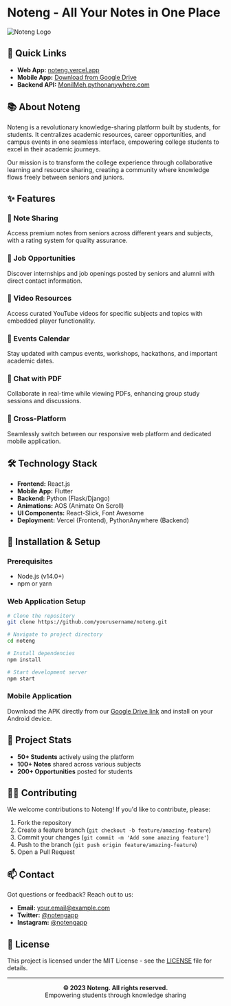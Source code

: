# Noteng - All Your Notes in One Place

![Noteng Logo](https://i.imgur.com/YOUR_LOGO_IMAGE.png)

## 🚀 Quick Links

- **Web App:** [noteng.vercel.app](https://noteng.vercel.app/)
- **Mobile App:** [Download from Google Drive](https://drive.google.com/file/d/1aInFbgTugnLbesPj282mtCK8OIWkiaG6/view?usp=drivesdk)
- **Backend API:** [MonilMeh.pythonanywhere.com](https://MonilMeh.pythonanywhere.com)

## 📚 About Noteng

Noteng is a revolutionary knowledge-sharing platform built by students, for students. It centralizes academic resources, career opportunities, and campus events in one seamless interface, empowering college students to excel in their academic journeys.

Our mission is to transform the college experience through collaborative learning and resource sharing, creating a community where knowledge flows freely between seniors and juniors.

## ✨ Features

### 📝 Note Sharing
Access premium notes from seniors across different years and subjects, with a rating system for quality assurance.

### 💼 Job Opportunities
Discover internships and job openings posted by seniors and alumni with direct contact information.

### 🎥 Video Resources
Access curated YouTube videos for specific subjects and topics with embedded player functionality.

### 📅 Events Calendar
Stay updated with campus events, workshops, hackathons, and important academic dates.

### 💬 Chat with PDF
Collaborate in real-time while viewing PDFs, enhancing group study sessions and discussions.

### 📱 Cross-Platform
Seamlessly switch between our responsive web platform and dedicated mobile application.

## 🛠️ Technology Stack

- **Frontend:** React.js
- **Mobile App:** Flutter
- **Backend:** Python (Flask/Django)
- **Animations:** AOS (Animate On Scroll)
- **UI Components:** React-Slick, Font Awesome
- **Deployment:** Vercel (Frontend), PythonAnywhere (Backend)

## 🔧 Installation & Setup

### Prerequisites
- Node.js (v14.0+)
- npm or yarn

### Web Application Setup
```bash
# Clone the repository
git clone https://github.com/yourusername/noteng.git

# Navigate to project directory
cd noteng

# Install dependencies
npm install

# Start development server
npm start
```

### Mobile Application
Download the APK directly from our [Google Drive link](https://drive.google.com/file/d/1aInFbgTugnLbesPj282mtCK8OIWkiaG6/view?usp=drivesdk) and install on your Android device.

## 🌟 Project Stats

- **50+ Students** actively using the platform
- **100+ Notes** shared across various subjects
- **200+ Opportunities** posted for students

## 👨‍💻 Contributing

We welcome contributions to Noteng! If you'd like to contribute, please:

1. Fork the repository
2. Create a feature branch (`git checkout -b feature/amazing-feature`)
3. Commit your changes (`git commit -m 'Add some amazing feature'`)
4. Push to the branch (`git push origin feature/amazing-feature`)
5. Open a Pull Request

## 📫 Contact

Got questions or feedback? Reach out to us:

- **Email:** [your.email@example.com](mailto:your.email@example.com)
- **Twitter:** [@notengapp](https://twitter.com/notengapp)
- **Instagram:** [@notengapp](https://instagram.com/notengapp)

## 📄 License

This project is licensed under the MIT License - see the [LICENSE](LICENSE) file for details.

---

<p align="center">
  <b>© 2023 Noteng. All rights reserved.</b><br>
  Empowering students through knowledge sharing
</p>
